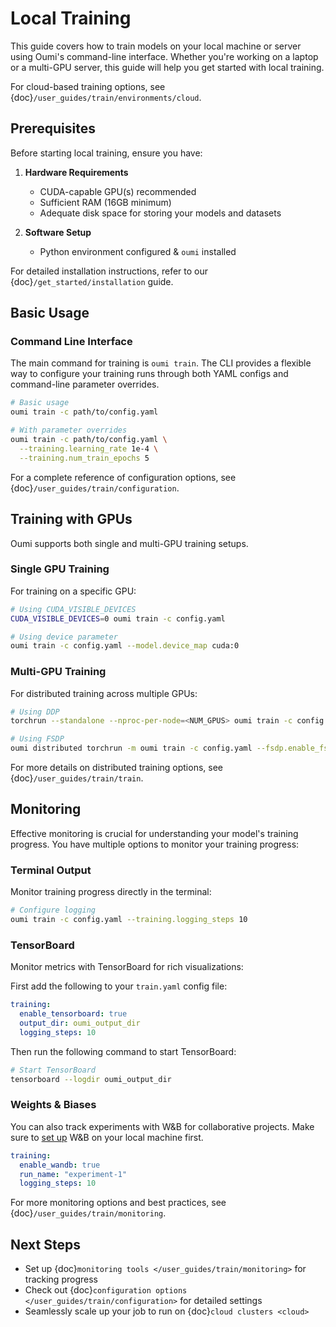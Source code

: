 # Local Training

This guide covers how to train models on your local machine or server using Oumi's command-line interface. Whether you're working on a laptop or a multi-GPU server, this guide will help you get started with local training.

For cloud-based training options, see {doc}`/user_guides/train/environments/cloud`.

## Prerequisites

Before starting local training, ensure you have:

1. **Hardware Requirements**
   - CUDA-capable GPU(s) recommended
   - Sufficient RAM (16GB minimum)
   - Adequate disk space for storing your models and datasets

2. **Software Setup**
   - Python environment configured & `oumi` installed

For detailed installation instructions, refer to our {doc}`/get_started/installation` guide.

## Basic Usage

### Command Line Interface

The main command for training is `oumi train`. The CLI provides a flexible way to configure your training runs through both YAML configs and command-line parameter overrides.

```bash
# Basic usage
oumi train -c path/to/config.yaml

# With parameter overrides
oumi train -c path/to/config.yaml \
  --training.learning_rate 1e-4 \
  --training.num_train_epochs 5
```

For a complete reference of configuration options, see {doc}`/user_guides/train/configuration`.

## Training with GPUs

Oumi supports both single and multi-GPU training setups.

### Single GPU Training

For training on a specific GPU:

```bash
# Using CUDA_VISIBLE_DEVICES
CUDA_VISIBLE_DEVICES=0 oumi train -c config.yaml

# Using device parameter
oumi train -c config.yaml --model.device_map cuda:0
```

### Multi-GPU Training

For distributed training across multiple GPUs:

```bash
# Using DDP
torchrun --standalone --nproc-per-node=<NUM_GPUS> oumi train -c config.yaml

# Using FSDP
oumi distributed torchrun -m oumi train -c config.yaml --fsdp.enable_fsdp true
```

For more details on distributed training options, see {doc}`/user_guides/train/train`.

## Monitoring

Effective monitoring is crucial for understanding your model's training progress. You have multiple options to monitor your training progress:

### Terminal Output

Monitor training progress directly in the terminal:

```bash
# Configure logging
oumi train -c config.yaml --training.logging_steps 10
```

### TensorBoard

Monitor metrics with TensorBoard for rich visualizations:

First add the following to your `train.yaml` config file:

```yaml
training:
  enable_tensorboard: true
  output_dir: oumi_output_dir
  logging_steps: 10
```

Then run the following command to start TensorBoard:

```bash
# Start TensorBoard
tensorboard --logdir oumi_output_dir
```

### Weights & Biases

You can also track experiments with W&B for collaborative projects. Make sure to [set up](https://oumi.ai/docs/latest/development/dev_setup.html#optional-set-up-weights-and-biases)
W&B on your local machine first.

```yaml
training:
  enable_wandb: true
  run_name: "experiment-1"
  logging_steps: 10
```

For more monitoring options and best practices, see {doc}`/user_guides/train/monitoring`.

## Next Steps

- Set up {doc}`monitoring tools </user_guides/train/monitoring>` for tracking progress
- Check out {doc}`configuration options </user_guides/train/configuration>` for detailed settings
- Seamlessly scale up your job to run on {doc}`cloud clusters <cloud>`
